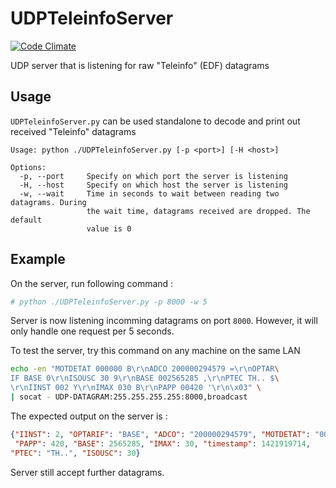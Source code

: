 # UDPTeleinfoServer

[![Code Climate](https://codeclimate.com/github/pyrou/UDPTeleinfoServer/badges/gpa.svg)](https://codeclimate.com/github/pyrou/UDPTeleinfoServer)

UDP server that is listening for raw "Teleinfo" (EDF) datagrams

## Usage

`UDPTeleinfoServer.py` can be used standalone to decode and print out received "Teleinfo" datagrams

```text
Usage: python ./UDPTeleinfoServer.py [-p <port>] [-H <host>]

Options:
  -p, --port     Specify on which port the server is listening
  -H, --host     Specify on which host the server is listening
  -w, --wait     Time in seconds to wait between reading two datagrams. During
                 the wait time, datagrams received are dropped. The default
                 value is 0
```

## Example

On the server, run following command :

```bash
# python ./UDPTeleinfoServer.py -p 8000 -w 5
```

Server is now listening incomming datagrams on port `8000`. 
However, it will only handle one request per 5 seconds.

To test the server, try this command on any machine on the same LAN

```bash
echo -en "MOTDETAT 000000 B\r\nADCO 200000294579 =\r\nOPTAR\
IF BASE 0\r\nISOUSC 30 9\r\nBASE 002565285 ,\r\nPTEC TH.. $\
\r\nIINST 002 Y\r\nIMAX 030 B\r\nPAPP 00420 '\r\n\x03" \
| socat - UDP-DATAGRAM:255.255.255.255:8000,broadcast
```

The expected output on the server is :
```json
{"IINST": 2, "OPTARIF": "BASE", "ADCO": "200000294579", "MOTDETAT": "000000",
 "PAPP": 420, "BASE": 2565285, "IMAX": 30, "timestamp": 1421919714,
"PTEC": "TH..", "ISOUSC": 30}
```

Server still accept further datagrams.
